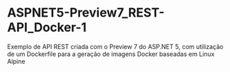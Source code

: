 # ASPNET5-Preview7_REST-API_Docker-1
Exemplo de API REST criada com o Preview 7 do ASP.NET 5, com utilização de um Dockerfile para a geração de imagens Docker baseadas em Linux Alpine   
